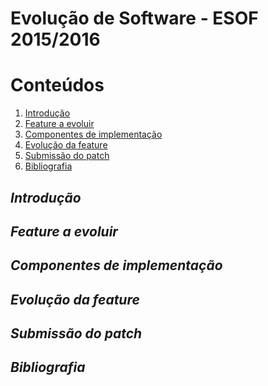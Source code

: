 Evolução de Software - ESOF 2015/2016
========

# Conteúdos
1. [Introdução](#introdução)
2. [Feature a evoluir](#feature)
3. [Componentes de implementação](#components)
4. [Evolução da feature](#evolution)
5. [Submissão do patch](#submission)
6. [Bibliografia](#bli)

## *Introdução* <a name="introdução"></a>

## *Feature a evoluir* <a name="feature"></a>

## *Componentes de implementação* <a name="components"></a>

## *Evolução da feature* <a name="evolution"></a>

## *Submissão do patch* <a name="submission"></a>

## *Bibliografia*  <a name="bli"></a>
